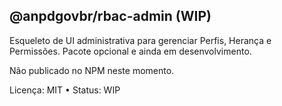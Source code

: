 ## @anpdgovbr/rbac-admin (WIP)

Esqueleto de UI administrativa para gerenciar Perfis, Herança e Permissões. Pacote opcional e ainda em desenvolvimento.

Não publicado no NPM neste momento.

Licença: MIT • Status: WIP
